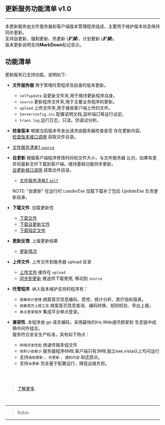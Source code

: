 ## 更新服务功能清单 v1.0
-----
本更新服务由文件服务器和客户端版本管理程序组成，主要用于维护版本状态保持同步更新。<br/>
支持自更新、强制更新、热更新 (***扩展***)、计划更新 (***扩展***)。<br/>
版本更新说明支持**MarkDown**标记显示。<br/>



功能清单
--------

更新服务已支持功能，说明如下:

*   **文件服务器**  用于管理托管程序及自身的版本更新。
    - ``selfupdate`` 自更新文件夹,用于维持更新程序自身。
    - ``source`` 更新程序文件夹,用于主要业务程序的更新。
    - ``upload`` 上传文件夹,用于接收客户端上传的文件。
    - ``Serverconfig.ini`` 配置说明文档,监听端口等运行设定。
	- ``trans.log`` 运行日志，只读。供调试分析。

*   **检查版本**  根据当前版本号发出请求由服务器检查是否
    存在更新内容。<br/>[检查版本接口调用](checkver)
    获取文件目录。<br/>
    
- [文件服务清单1  ``source``](filelist?target=source)
    
*   **自更新**  根据客户端程序修改时间和文件大小，与文件服务器
    比对。如果有差异将最新文件下载到客户端。维持基础功能同步更新。<br/>
    [自更新接口调用](selfver)
    获取文件目录。<br/>
    - [文件服务清单2  ``self``](filelist?target=selfupdate)

    NOTE: "自更新" 在运行时 *LoaderExe* 加载下载补丁包后 
    *UpdateExe* 负责更新自身。 


*   **下载文件**. 加载更新包<br/>
    - [下载文件](download)<br/>
    - [下载自更新文件](download/selfupdate)<br/>
    - [下载指定文件](download?file=./source/BIN/ico-ok.jpg)<br/>

*   **更新反馈**. 上报更新结果<br/>
    - [更新情况](result?act=1&time=10&size=1024)<br/>

*   **上传文件**. 上传文件到服务器 upload 目录<br/>
    - [上传文件](upload)   缓存在 ``upload`` <br/>
    - [同步到更新](syncfiles) 推送供下载使用, 移动到 ``source``

*   **托管程序**. 纳入版本维护支持的程序有：
    - ``病案统计管理`` 病案首页信息编码、质控、统计分析、医疗指标报表。
    - ``病案首页上报工具`` 病案首页信息查询、编码转换、规则校验、导出上报。
    - ``单点登录程序`` 集成平台单点登录。

*   **兼容性**. 本程序由 go 语言编码，采用最快的Iris Web通讯框架和
	生态链中成熟中间件组合。<br/>
    服务符合安全生产标准，具有如下特点：
    - `网络并发性能` 快速传输多组文件
    - `体积小依赖少` 服务器程序6MB,客户端只有3MB,独立exe,vista以上均可运行
    - 支持`强制更新` 、`热更新` 、`通知内容` 和还原点。
    - 支持`自更新` 完全基于配置运行，降低运维负担。

<br/><br/>


>[了解更多](about) <br/>

<br/>



-----
> Robin
-----
<br/>
<br/>
<br/>


